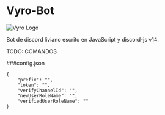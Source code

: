 # Vyro-Bot

![Vyro Logo](https://media.discordapp.net/attachments/1092408398307397732/1092409287835390042/image.png)

Bot de discord liviano escrito en JavaScript y discord-js v14.

TODO: COMANDOS

###config.json
```
{
	"prefix": "",
	"token": "",
	"verifyChannelId": "",
	"newUserRoleName": "",
	"verifiedUserRoleName": ""
}
```
